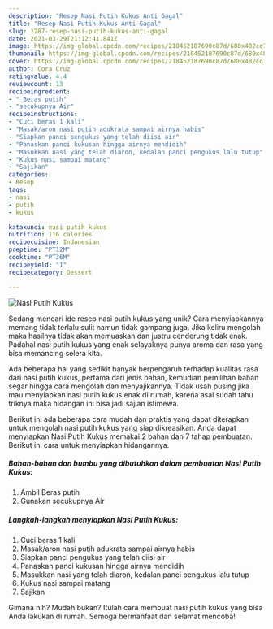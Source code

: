 ```yaml
---
description: "Resep Nasi Putih Kukus Anti Gagal"
title: "Resep Nasi Putih Kukus Anti Gagal"
slug: 1287-resep-nasi-putih-kukus-anti-gagal
date: 2021-03-29T21:12:41.841Z
image: https://img-global.cpcdn.com/recipes/218452187690c87d/680x482cq70/nasi-putih-kukus-foto-resep-utama.jpg
thumbnail: https://img-global.cpcdn.com/recipes/218452187690c87d/680x482cq70/nasi-putih-kukus-foto-resep-utama.jpg
cover: https://img-global.cpcdn.com/recipes/218452187690c87d/680x482cq70/nasi-putih-kukus-foto-resep-utama.jpg
author: Cora Cruz
ratingvalue: 4.4
reviewcount: 13
recipeingredient:
- " Beras putih"
- "secukupnya Air"
recipeinstructions:
- "Cuci beras 1 kali"
- "Masak/aron nasi putih adukrata sampai airnya habis"
- "Siapkan panci pengukus yang telah diisi air"
- "Panaskan panci kukusan hingga airnya mendidih"
- "Masukkan nasi yang telah diaron, kedalan panci pengukus lalu tutup"
- "Kukus nasi sampai matang"
- "Sajikan"
categories:
- Resep
tags:
- nasi
- putih
- kukus

katakunci: nasi putih kukus 
nutrition: 116 calories
recipecuisine: Indonesian
preptime: "PT12M"
cooktime: "PT36M"
recipeyield: "1"
recipecategory: Dessert

---
```



![Nasi Putih Kukus](https://img-global.cpcdn.com/recipes/218452187690c87d/680x482cq70/nasi-putih-kukus-foto-resep-utama.jpg)

Sedang mencari ide resep nasi putih kukus yang unik? Cara menyiapkannya memang tidak terlalu sulit namun tidak gampang juga. Jika keliru mengolah maka hasilnya tidak akan memuaskan dan justru cenderung tidak enak. Padahal nasi putih kukus yang enak selayaknya punya aroma dan rasa yang bisa memancing selera kita.



Ada beberapa hal yang sedikit banyak berpengaruh terhadap kualitas rasa dari nasi putih kukus, pertama dari jenis bahan, kemudian pemilihan bahan segar hingga cara mengolah dan menyajikannya. Tidak usah pusing jika mau menyiapkan nasi putih kukus enak di rumah, karena asal sudah tahu triknya maka hidangan ini bisa jadi sajian istimewa.


Berikut ini ada beberapa cara mudah dan praktis yang dapat diterapkan untuk mengolah nasi putih kukus yang siap dikreasikan. Anda dapat menyiapkan Nasi Putih Kukus memakai 2 bahan dan 7 tahap pembuatan. Berikut ini cara untuk menyiapkan hidangannya.

<!--inarticleads1-->

##### Bahan-bahan dan bumbu yang dibutuhkan dalam pembuatan Nasi Putih Kukus:

1. Ambil  Beras putih
1. Gunakan secukupnya Air




<!--inarticleads2-->

##### Langkah-langkah menyiapkan Nasi Putih Kukus:

1. Cuci beras 1 kali
1. Masak/aron nasi putih adukrata sampai airnya habis
1. Siapkan panci pengukus yang telah diisi air
1. Panaskan panci kukusan hingga airnya mendidih
1. Masukkan nasi yang telah diaron, kedalan panci pengukus lalu tutup
1. Kukus nasi sampai matang
1. Sajikan




Gimana nih? Mudah bukan? Itulah cara membuat nasi putih kukus yang bisa Anda lakukan di rumah. Semoga bermanfaat dan selamat mencoba!
